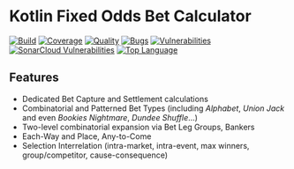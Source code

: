 # Kotlin Fixed Odds Bet Calculator

[![Build](https://github.com/mcekovic/kotlin-bet-calculator/workflows/build/badge.svg)](https://github.com/mcekovic/kotlin-bet-calculator/actions?query=workflow%3Abuild)
[![Coverage](https://img.shields.io/codecov/c/github/mcekovic/kotlin-bet-calculator?label=coverage&logo=codecov)](https://codecov.io/gh/mcekovic/kotlin-bet-calculator)
[![Quality](https://sonarcloud.io/api/project_badges/measure?project=mcekovic_kotlin-bet-calculator&metric=alert_status)](https://sonarcloud.io/dashboard?id=mcekovic_kotlin-bet-calculator)
[![Bugs](https://sonarcloud.io/api/project_badges/measure?project=mcekovic_kotlin-bet-calculator&metric=bugs)](https://sonarcloud.io/component_measures/metric/reliability_rating/list?id=mcekovic_kotlin-bet-calculator)
[![Vulnerabilities](https://sonarcloud.io/api/project_badges/measure?project=mcekovic_kotlin-bet-calculator&metric=vulnerabilities)](https://sonarcloud.io/component_measures/metric/security_rating/list?id=mcekovic_kotlin-bet-calculator)
[![SonarCloud Vulnerabilities](https://img.shields.io/librariesio/github/mcekovic/kotlin-bet-calculator)](https://libraries.io/github/mcekovic/kotlin-bet-calculator)
[![Top Language](https://img.shields.io/github/languages/top/mcekovic/kotlin-bet-calculator)](https://kotlinlang.org)

## Features

- Dedicated Bet Capture and Settlement calculations
- Combinatorial and Patterned Bet Types (including *Alphabet*, *Union Jack* and even *Bookies Nightmare*, *Dundee Shuffle*...)
- Two-level combinatorial expansion via Bet Leg Groups, Bankers
- Each-Way and Place, Any-to-Come
- Selection Interrelation (intra-market, intra-event, max winners, group/competitor, cause-consequence)
